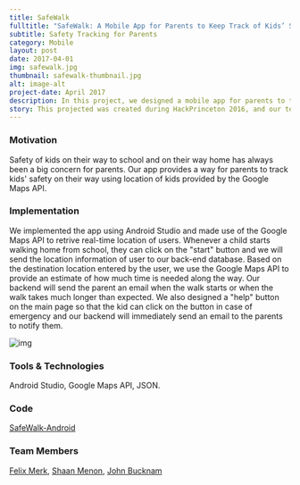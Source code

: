 ```yaml
---
title: SafeWalk
fulltitle: "SafeWalk: A Mobile App for Parents to Keep Track of Kids’ Safety on the Way Home."
subtitle: Safety Tracking for Parents
category: Mobile
layout: post
date: 2017-04-01
img: safewalk.jpg
thumbnail: safewalk-thumbnail.jpg
alt: image-alt
project-date: April 2017
description: In this project, we designed a mobile app for parents to track their kids' safety on the way home, and I worked on the front end development of the app using Android Studio, as well as integrating other parts done by the other team members.  
story: This projected was created during HackPrinceton 2016, and our team was selected to present it at the final showcase (about 10 teams in total). 
---
```


### Motivation

Safety of kids on their way to school and on their way home has always been a big concern for parents. Our app provides a way for parents to track kids' safety on their way using location of kids provided by the Google Maps API.

### Implementation

We implemented the app using Android Studio and made use of the Google Maps API to retrive real-time location of users. Whenever a child starts walking home from school, they can click on the "start" button and we will send the location information of user to our back-end database. Based on the destination location entered by the user, we use the Google Maps API to provide an estimate of how much time is needed along the way. Our backend will send the parent an email when the walk starts or when the walk takes much longer than expected. We also designed a "help" button on the main page so that the kid can click on the button in case of emergency and our backend will immediately send an email to the parents to notify them.

![img]({{site.baseurl}}/img/projects/safewalk/work.jpg)

### Tools & Technologies

Android Studio, Google Maps API, JSON. 

### Code

[SafeWalk-Android](https://github.com/judykong97/SafeWalk-Android)

### Team Members

[Felix Merk](https://www.linkedin.com/in/felixmerk), [Shaan Menon](https://www.linkedin.com/in/shaan-menon-53476aa1), [John Bucknam](https://www.linkedin.com/in/jbucknam)
